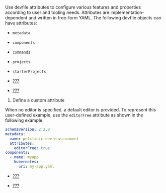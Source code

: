Use devfile attributes to configure various features and properties
according to user and tooling needs. Attributes are
implementation-dependent and written in free-form YAML. The following
devfile objects can have attributes:

- `metadata`

- `components`

- `commands`

- `projects`

- `starterProjects`

- [???](#adding-schema-version-to-a-devfile.adoc)

- [???](#adding-a-name-to-a-devfile.adoc)

1.  Define a custom attribute

When no editor is specified, a default editor is provided. To
represent this user-defined example, use the `editorFree` attribute
as shown in the following example:

```yaml
schemaVersion: 2.2.0
metadata:
  name: petclinic-dev-environment
  attributes:
    editorFree: true
components:
  - name: myapp
    kubernetes:
      uri: my-app.yaml
```

- [???](#api-reference.adoc)

- [???](#devfile-resources.adoc)
